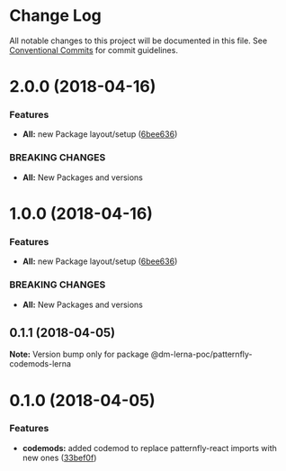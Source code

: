 # Change Log

All notable changes to this project will be documented in this file.
See [Conventional Commits](https://conventionalcommits.org) for commit guidelines.

<a name="2.0.0"></a>
# 2.0.0 (2018-04-16)


### Features

* **All:** new Package layout/setup ([6bee636](https://github.com/dmiller9911/lerna-poc/commit/6bee636))


### BREAKING CHANGES

* **All:** New Packages and versions




<a name="1.0.0"></a>
# 1.0.0 (2018-04-16)


### Features

* **All:** new Package layout/setup ([6bee636](https://github.com/dmiller9911/lerna-poc/commit/6bee636))


### BREAKING CHANGES

* **All:** New Packages and versions




<a name="0.1.1"></a>
## 0.1.1 (2018-04-05)




**Note:** Version bump only for package @dm-lerna-poc/patternfly-codemods-lerna

<a name="0.1.0"></a>
# 0.1.0 (2018-04-05)


### Features

* **codemods:** added codemod to replace patternfly-react imports with new ones ([33bef0f](https://github.com/dmiller9911/lerna-poc/commit/33bef0f))
